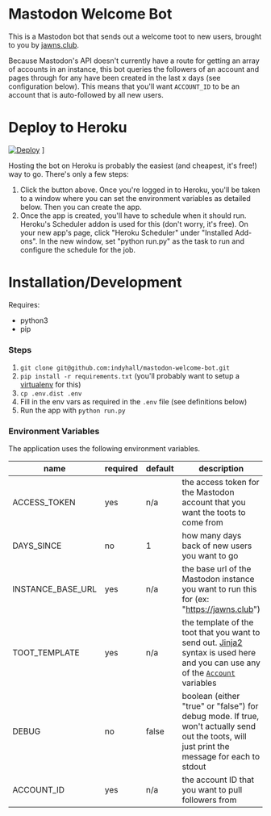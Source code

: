 # Mastodon Welcome Bot
This is a Mastodon bot that sends out a welcome toot to new users, brought to you by [jawns.club](https://jawns.club).  

Because Mastodon's API doesn't currently have a route for getting an array of accounts in an instance,
this bot queries the followers of an account and pages through for any have been created in the 
last x days (see configuration below). This means that you'll want `ACCOUNT_ID` to be an account
that is auto-followed by all new users.  

# Deploy to Heroku

[![Deploy](https://www.herokucdn.com/deploy/button.svg)](https://heroku.com/deploy?template=https://github.com/indyhall/mastodon-welcome-bot)
]

Hosting the bot on Heroku is probably the easiest (and cheapest, it's free!) way to go. There's only a few steps:

1. Click the button above. Once you're logged in to Heroku, you'll be taken to a window where you can set
the environment variables as detailed below. Then you can create the app.
2. Once the app is created, you'll have to schedule when it should run. Heroku's Scheduler addon is
used for this (don't worry, it's free). On your new app's page, click "Heroku Scheduler" under "Installed Add-ons". In the new window, set "python run.py" as the task to run and configure the schedule for the job. 

# Installation/Development  

Requires:

* python3
* pip

### Steps

1. `git clone git@github.com:indyhall/mastodon-welcome-bot.git`
2. `pip install -r requirements.txt` (you'll probably want to setup a [virtualenv](https://www.pythonforbeginners.com/basics/how-to-use-python-virtualenv) for this)
3. `cp .env.dist .env` 
4. Fill in the env vars as required in the `.env` file (see definitions below)
5. Run the app with `python run.py`

### Environment Variables

The application uses the following environment variables.  

| name              | required | default | description                                                                                                                                   |
|-------------------|----------|---------|-----------------------------------------------------------------------------------------------------------------------------------------------|
| ACCESS_TOKEN      | yes      | n/a     | the access token for the Mastodon account that you want the toots to come from                                                                |
| DAYS_SINCE        | no       | 1       | how many days back of new users you want to go                                                                                                |
| INSTANCE_BASE_URL | yes      | n/a     | the base url of the Mastodon instance you want to run this for (ex: "https://jawns.club")                                                     |
| TOOT_TEMPLATE     | yes      | n/a     | the template of the toot that you want to send out. [Jinja2](http://jinja.pocoo.org/) syntax is used here and you can use any of the [`Account`](https://github.com/tootsuite/documentation/blob/master/Using-the-API/API.md#account) variables                 |
| DEBUG             | no       | false   | boolean (either "true" or "false") for debug mode. If true, won't actually send out the toots, will just print the message for each to stdout |
| ACCOUNT_ID        | yes      | n/a     | the account ID that you want to pull followers from |
